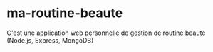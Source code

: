# ma-routine-beaute
C'est une application web personnelle de gestion de routine beauté (Node.js, Express, MongoDB)
